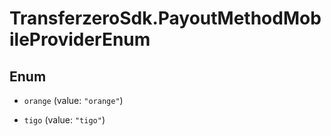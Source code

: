 # TransferzeroSdk.PayoutMethodMobileProviderEnum

## Enum


* `orange` (value: `"orange"`)

* `tigo` (value: `"tigo"`)


